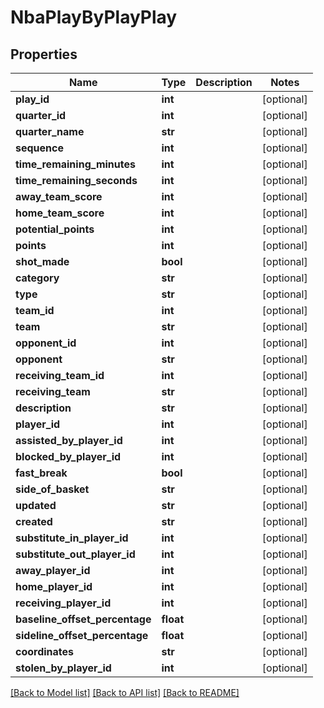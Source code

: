 # NbaPlayByPlayPlay

## Properties
Name | Type | Description | Notes
------------ | ------------- | ------------- | -------------
**play_id** | **int** |  | [optional] 
**quarter_id** | **int** |  | [optional] 
**quarter_name** | **str** |  | [optional] 
**sequence** | **int** |  | [optional] 
**time_remaining_minutes** | **int** |  | [optional] 
**time_remaining_seconds** | **int** |  | [optional] 
**away_team_score** | **int** |  | [optional] 
**home_team_score** | **int** |  | [optional] 
**potential_points** | **int** |  | [optional] 
**points** | **int** |  | [optional] 
**shot_made** | **bool** |  | [optional] 
**category** | **str** |  | [optional] 
**type** | **str** |  | [optional] 
**team_id** | **int** |  | [optional] 
**team** | **str** |  | [optional] 
**opponent_id** | **int** |  | [optional] 
**opponent** | **str** |  | [optional] 
**receiving_team_id** | **int** |  | [optional] 
**receiving_team** | **str** |  | [optional] 
**description** | **str** |  | [optional] 
**player_id** | **int** |  | [optional] 
**assisted_by_player_id** | **int** |  | [optional] 
**blocked_by_player_id** | **int** |  | [optional] 
**fast_break** | **bool** |  | [optional] 
**side_of_basket** | **str** |  | [optional] 
**updated** | **str** |  | [optional] 
**created** | **str** |  | [optional] 
**substitute_in_player_id** | **int** |  | [optional] 
**substitute_out_player_id** | **int** |  | [optional] 
**away_player_id** | **int** |  | [optional] 
**home_player_id** | **int** |  | [optional] 
**receiving_player_id** | **int** |  | [optional] 
**baseline_offset_percentage** | **float** |  | [optional] 
**sideline_offset_percentage** | **float** |  | [optional] 
**coordinates** | **str** |  | [optional] 
**stolen_by_player_id** | **int** |  | [optional] 

[[Back to Model list]](../README.md#documentation-for-models) [[Back to API list]](../README.md#documentation-for-api-endpoints) [[Back to README]](../README.md)

